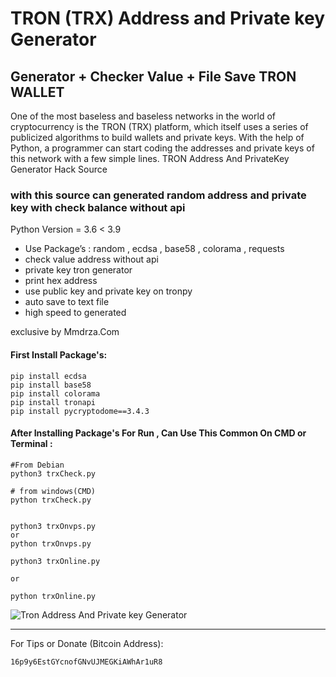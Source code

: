# TRON (TRX) Address and Private key Generator
## Generator + Checker Value + File Save TRON WALLET
One of the most baseless and baseless networks in the world of cryptocurrency is the TRON (TRX) platform, which itself uses a series of publicized algorithms to build wallets and private keys. With the help of Python, a programmer can start coding the addresses and private keys of this network with a few simple lines. TRON Address And PrivateKey Generator Hack Source 
### with this source can generated random address and private key with check balance without api
Python Version = 3.6 < 3.9
- Use Package’s : random , ecdsa , base58 , colorama , requests
- check value address without api
- private key tron generator
- print hex address
- use public key and private key on tronpy
- auto save to text file 
- high speed to generated

exclusive by Mmdrza.Com

#### First Install Package's:
```
pip install ecdsa
pip install base58
pip install colorama
pip install tronapi
pip install pycryptodome==3.4.3

```

#### After Installing Package's For Run , Can Use This Common On CMD or Terminal :
```
#From Debian
python3 trxCheck.py 

# from windows(CMD)
python trxCheck.py


```
```
python3 trxOnvps.py
or
python trxOnvps.py

```

```
python3 trxOnline.py

or 

python trxOnline.py

```
![Tron Address And Private key Generator](https://github.com/Pymmdrza/tronFullPro/blob/main/Screenshot%202022-01-20%20075638.jpg "Tron Address And Private key Generator")



--------------------------------------------------------------------------------------------
For Tips or Donate (Bitcoin Address): 
```
16p9y6EstGYcnofGNvUJMEGKiAWhAr1uR8
```
